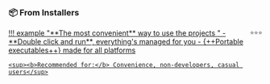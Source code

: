 
### 📦 From Installers

<div class="hover-pop" markdown>
<a href="site:/get/installers">
!!! example "**The most convenient** way to use the projects <span style="float: right;"><small>⭐️⭐️⭐️</small></span>"
    - **Double click and run**, everything's managed for you
    - {++Portable executables++} made for all platforms

    <sup><b>Recommended for:</b> Convenience, non-developers, casual users</sup>
</a></div>
